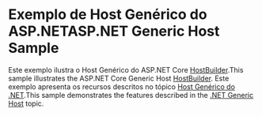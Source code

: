 # <a name="aspnet-generic-host-sample"></a><span data-ttu-id="2652c-101">Exemplo de Host Genérico do ASP.NET</span><span class="sxs-lookup"><span data-stu-id="2652c-101">ASP.NET Generic Host Sample</span></span>

<span data-ttu-id="2652c-102">Este exemplo ilustra o Host Genérico do ASP.NET Core [HostBuilder](https://docs.microsoft.com/dotnet/api/microsoft.extensions.hosting.ihostedservice).</span><span class="sxs-lookup"><span data-stu-id="2652c-102">This sample illustrates the ASP.NET Core Generic Host [HostBuilder](https://docs.microsoft.com/dotnet/api/microsoft.extensions.hosting.ihostedservice).</span></span> <span data-ttu-id="2652c-103">Este exemplo apresenta os recursos descritos no tópico [Host Genérico do .NET](https://docs.microsoft.com/aspnet/core/fundamentals/host/generic-host).</span><span class="sxs-lookup"><span data-stu-id="2652c-103">This sample demonstrates the features described in the [.NET Generic Host](https://docs.microsoft.com/aspnet/core/fundamentals/host/generic-host) topic.</span></span>

